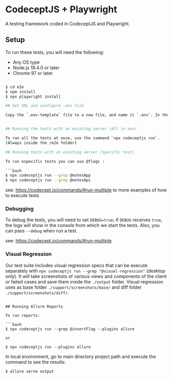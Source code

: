# CodeceptJS + Playwright
A testing framework coded in CodeceptJS and Playwright.

## Setup

To run these tests, you will need the following:
* Any OS type
* Node.js 19.4.0 or later
* Chrome 97 or later

```bash

$ cd e2e
$ npm install
$ npx playwright install 

## Get URL and configure .env file

Copy the `.env-template` file to a new file, and name it `.env`. In the `.env` file, add the server URL, so the tests will know which server to connect to.


## Running the tests with an existing server (All in one)

To run all the tests at once, use the command `npx codeceptjs run`.
(Always inside the /e2e folder)

## Running tests with an existing server (Specific test)

To run especific tests you can use @flags :

```bash
$ npx codeceptjs run --grep @notesApp
$ npx codeceptjs run --grep @notesApi
```

see: https://codecept.io/commands/#run-multiple to more examples of how to execute tests

### Debugging

To debug the tests, you will need to set `DEBUG=true`; if `DEBUG` receives `true`, the logs will show in the console from which we start the tests. Also, you can pass `--debug` when run a test. 

see: https://codecept.io/commands/#run-multiple


### Visual Regression

Our test suite includes visual regression specs that can be execute separately with `npx codeceptjs run --grep "@visual-regression"` (desktop only). It will take screenshots of various views and components of the client or failed cases and save them inside the `./output` folder. Visual regression uses as base folder `./support/screenshots/base/` and diff folder `./support/screenshots/diff/`.


```

## Running Allure Reports

To run reports:

```bash
$ npx codeceptjs run --grep @insertFlag --plugins allure

or

$ npx codeceptjs run --plugins allure

```
In local environment, go to main directory project path and execute the command 
to see the results:
```bash
$ allure serve output

```
